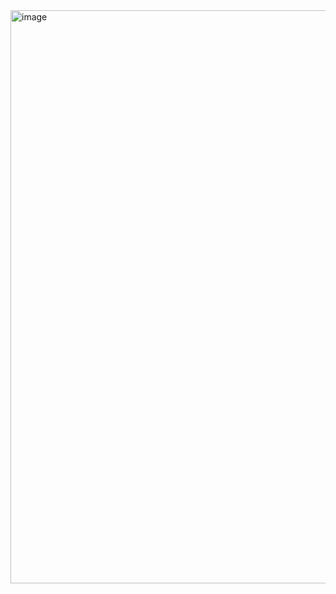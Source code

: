 <img width="1918" height="917" alt="image" src="https://github.com/user-attachments/assets/13d2f665-ffeb-45ea-beca-4a8f3eb20db0" />

